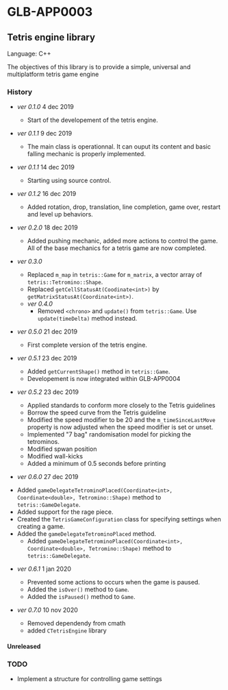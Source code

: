 #  GLB-APP0003
## Tetris engine library

Language: C++

The objectives of this library is to provide a simple, universal and multiplatform tetris game engine

### **History**
- *ver 0.1.0* 4 dec 2019
    + Start of the developement of the tetris engine.
    
- *ver 0.1.1* 9 dec 2019
    + The main class is operationnal. It can ouput its content and basic falling mechanic is properly implemented.
    
- *ver 0.1.1* 14 dec 2019
    + Starting using source control.
    
- *ver 0.1.2* 16 dec 2019
    + Added rotation, drop, translation, line completion, game over, restart and level up behaviors.
    
- *ver 0.2.0* 18 dec 2019
    + Added pushing mechanic, added more actions to control the game. All of the base mechanics for a tetris game are now completed.
    
- *ver 0.3.0* 
    + Replaced `m_map` in `tetris::Game` for `m_matrix`, a vector array of `tetris::Tetromino::Shape`.
    + Replaced `getCellStatusAt(Coodinate<int>)` by `getMatrixStatusAt(Coordinate<int>)`.
    
    - *ver 0.4.0*
        + Removed `<chrono>` and `update()` from `tetris::Game`. Use `update(timeDelta)` method instead.
 - *ver 0.5.0* 21 dec 2019
      + First complete version of the tetris engine.

- *ver 0.5.1* 23 dec 2019
    + Added `getCurrentShape()` method in `tetris::Game`.
    + Developement is now integrated within GLB-APP0004

- *ver 0.5.2* 23 dec 2019
    + Applied standards to conform more closely to the Tetris guidelines
    + Borrow the speed curve from the Tetris guideline
    + Modified the speed modifier to be 20 and the `m_timeSinceLastMove` property is now adjusted when the speed modifier is set or unset.
    + Implemented "7 bag" randomisation model for picking the tetrominos.
    + Modified spwan position
    + Modified wall-kicks
    + Added a minimum of 0.5 seconds before printing
    
- *ver 0.6.0* 27 dec 2019
+ Added `gameDelegateTetrominoPlaced(Coordinate<int>, Coordinate<double>, Tetromino::Shape)` method to `tetris::GameDelegate`.
+ Added support for the rage piece.
+ Created the `TetrisGameConfiguration` class for specifying settings when creating a game.
+ Added the `gameDelegateTetrominoPlaced` method.
    + Added `gameDelegateTetrominoPlaced(Coordinate<int>, Coordinate<double>, Tetromino::Shape)` method to `tetris::GameDelegate`.

- *ver 0.6.1* 1 jan 2020
    + Prevented some actions to occurs when the game is paused.
    + Added the `isOver()` method to `Game`. 
    + Added the `isPaused()` method to `Game`. 

- *ver 0.7.0* 10 nov 2020
    + Removed dependendy from cmath
    + added `CTetrisEngine` library
    
#### Unreleased

### TODO
- Implement a structure for controlling game settings

